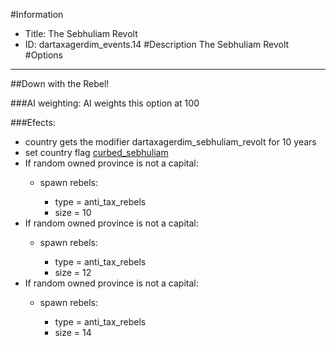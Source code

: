 #Information
 - Title: The Sebhuliam Revolt
 - ID: dartaxagerdim_events.14
#Description
The Sebhuliam Revolt
#Options

___
##Down with the Rebel!

###AI weighting:
AI weights this option at 100


###Efects:<ul><li>country gets the modifier dartaxagerdim_sebhuliam_revolt for 10 years</li><li>set country flag [curbed_sebhuliam](../flags/curbed_sebhuliam.md)</li><li>If random owned province is not a capital:</li><ul><li>spawn rebels:</li><ul><li>type = anti_tax_rebels</li><li>size = 10</li></ul></ul><li>If random owned province is not a capital:</li><ul><li>spawn rebels:</li><ul><li>type = anti_tax_rebels</li><li>size = 12</li></ul></ul><li>If random owned province is not a capital:</li><ul><li>spawn rebels:</li><ul><li>type = anti_tax_rebels</li><li>size = 14</li></ul></ul></ul>
